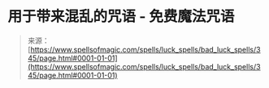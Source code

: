 <!--yml

category: 未分类

date: 2024-06-12 18:33:00

-->

# 用于带来混乱的咒语 - 免费魔法咒语

> 来源：[https://www.spellsofmagic.com/spells/luck_spells/bad_luck_spells/345/page.html#0001-01-01](https://www.spellsofmagic.com/spells/luck_spells/bad_luck_spells/345/page.html#0001-01-01)
